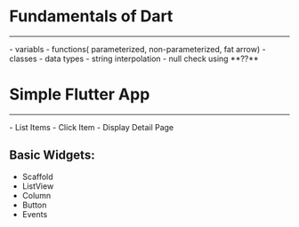 # Fundamentals of Dart
<hr>
- variabls
- functions( parameterized, non-parameterized, fat arrow)
- classes
- data types
- string interpolation
- null check using **??**


# Simple Flutter App
<hr>
- List Items
- Click Item
- Display Detail Page

## Basic Widgets:
- Scaffold
- ListView
- Column
- Button
- Events